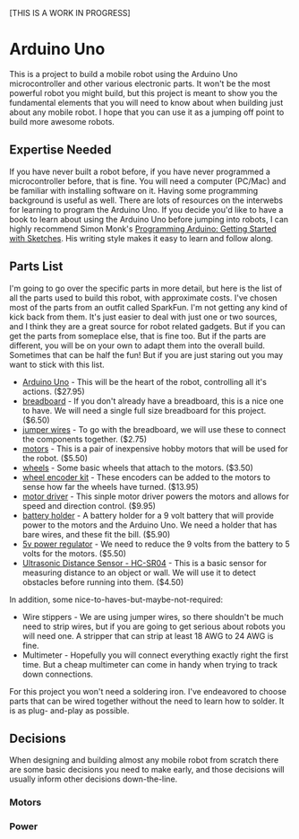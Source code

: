 [THIS IS A WORK IN PROGRESS]

# Arduino Uno
This is a project to build a mobile robot using the Arduino Uno microcontroller and other
various electronic parts. It won't be the most powerful robot you might build, but this
project is meant to show you the fundamental elements that you will need to know about
when building just about any mobile robot. I hope that you can use it as a jumping off
point to build more awesome robots.

## Expertise Needed
If you have never built a robot before, if you have never programmed a microcontroller
before, that is fine. You will need a computer (PC/Mac) and be familiar with installing
software on it. Having some programming background is useful as well. There are lots
of resources on the interwebs for learning to program the Arduino Uno. If you decide
you'd like to have a book to learn about using the Arduino Uno before jumping into robots,
I can highly recommend Simon Monk's
[Programming Arduino: Getting Started with Sketches](https://www.amazon.com/Programming-Arduino-Getting-Started-Sketches/dp/1264676980).
His writing style makes it easy to learn and follow along.

## Parts List
I'm going to go over the specific parts in more detail, but here is the list of all the
parts used to build this robot, with approximate costs. I've chosen most of the parts
from an outfit called SparkFun. I'm not getting any kind of kick back from them. It's
just easier to deal with just one or two sources, and I think they are a great source
for robot related gadgets. But if you can get the parts from someplace else, that is
fine too. But if the parts are different, you will be on your own to adapt them into
the overall build. Sometimes that can be half the fun! But if you are just staring out
you may want to stick with this list.

- [Arduino Uno](https://www.sparkfun.com/products/11021) - This will be the heart of
  the robot, controlling all it's actions. ($27.95)
- [breadboard](https://www.sparkfun.com/products/12615) - If you don't already have a
  breadboard, this is a nice one to have. We will need a single full size breadboard
  for this project. ($6.50)
- [jumper wires](https://www.sparkfun.com/products/14284) - To go with the breadboard,
  we will use these to connect the components together. ($2.75)
- [motors](https://www.sparkfun.com/products/13302) - This is a pair of inexpensive
  hobby motors that will be used for the robot. ($5.50)
- [wheels](https://www.sparkfun.com/products/13259) - Some basic wheels that attach to
  the motors. ($3.50)
- [wheel encoder kit](https://www.sparkfun.com/products/12629) - These encoders can
  be added to the motors to sense how far the wheels have turned. ($13.95)
- [motor driver](https://www.sparkfun.com/products/14450) - This sinple motor driver
  powers the motors and allows for speed and direction control. ($9.95)
- [battery holder](https://www.amazon.com/LAMPVPATH-Pack-Battery-Holder-Switch/dp/B07T83B4SW) - A
  battery holder for a 9 volt battery that will provide power to the motors and
  the Arduino Uno. We need a holder that has bare wires, and these fit the bill. ($5.90)
- [5v power regulator](https://www.sparkfun.com/products/21255) - We need to reduce
  the 9 volts from the battery to 5 volts for the motors. ($5.50)
- [Ultrasonic Distance Sensor - HC-SR04](https://www.sparkfun.com/products/15569) - This
  is a basic sensor for measuring distance to an object or wall. We will use it to
  detect obstacles before running into them. ($4.50)

In addition, some nice-to-haves-but-maybe-not-required:

- Wire stippers - We are using jumper wires, so there shouldn't be much need to strip
  wires, but if you are going to get serious about robots you will need one. A
  stripper that can strip at least 18 AWG to 24 AWG is fine.
- Multimeter - Hopefully you will connect everything exactly right the first time.
  But a cheap multimeter can come in handy when trying to track down connections.
  
For this project you won't need a soldering iron. I've endeavored to choose parts
that can be wired together without the need to learn how to solder. It is as plug-
and-play as possible.

## Decisions
When designing and building almost any mobile robot from scratch there are some
basic decisions you need to make early, and those decisions will usually inform other
decisions down-the-line.

### Motors

### Power
